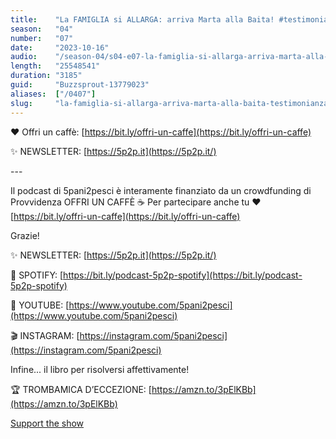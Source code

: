 ```yaml
---
title:    "La FAMIGLIA si ALLARGA: arriva Marta alla Baita! #testimonianza #comunita"
season:   "04"
number:   "07"
date:     "2023-10-16"
audio:    "/season-04/s04-e07-la-famiglia-si-allarga-arriva-marta-alla-baita-testimonianza-comunita.mp3"
length:   "25548541"
duration: "3185"
guid:     "Buzzsprout-13779023"
aliases:  ["/0407"]
slug:     "la-famiglia-si-allarga-arriva-marta-alla-baita-testimonianza-comunita"
---
```

❤️ Offri un caffè: [https://bit.ly/offri-un-caffe](https://bit.ly/offri-un-caffe)

✨ NEWSLETTER: [https://5p2p.it](https://5p2p.it/)

\-\-\-

Il podcast di 5pani2pesci è interamente finanziato da un crowdfunding di Provvidenza OFFRI UN CAFFÈ ☕ Per partecipare anche tu ❤️ [https://bit.ly/offri-un-caffe](https://bit.ly/offri-un-caffe)

Grazie!

✨ NEWSLETTER: [https://5p2p.it](https://5p2p.it/)

👾 SPOTIFY: [https://bit.ly/podcast-5p2p-spotify](https://bit.ly/podcast-5p2p-spotify)

🔴 YOUTUBE: [https://www.youtube.com/5pani2pesci](https://www.youtube.com/5pani2pesci)

🎬 INSTAGRAM: [https://instagram.com/5pani2pesci](https://instagram.com/5pani2pesci)

Infine... il libro per risolversi affettivamente!

🏆 TROMBAMICA D’ECCEZIONE: [https://amzn.to/3pElKBb](https://amzn.to/3pElKBb)

[Support the show](https://bit.ly/offri-un-caffe)
                